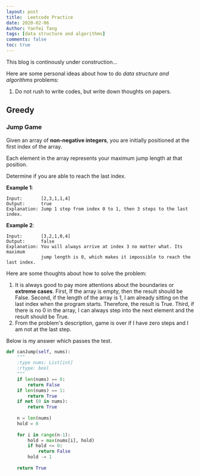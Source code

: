```yaml
---
layout: post
title:  Leetcode Practice
date: 2020-02-06
Author: Yanfei Tang
tags: [data structure and algorithms]
comments: false
toc: true
---
```


This blog is continously under construction...

<!-- more -->

Here are some personal ideas about how to do *data structure and algorithms* problems: 
1. Do not rush to write codes, but write down thoughts on papers. 

## Greedy

### Jump Game

Given an array of **non-negative integers**, you are initially positioned at the first index of the array.

Each element in the array represents your maximum jump length at that position.

Determine if you are able to reach the last index.

**Example 1**:
```
Input:       [2,3,1,1,4]
Output:      true
Explanation: Jump 1 step from index 0 to 1, then 3 steps to the last index.
```

**Example 2**:
```
Input:       [3,2,1,0,4]
Output:      false
Explanation: You will always arrive at index 3 no matter what. Its maximum
             jump length is 0, which makes it impossible to reach the last index.
```

Here are some thoughts about how to solve the problem:
1. It is always good to pay more attentions about the boundaries or **extreme cases**. First, If the array is empty, then the result should be False. Second, if the length of the array is 1, I am already sitting on the last index when the program starts. Therefore, the result is True. Third, if there is no 0 in the array, I can always step into the next element and the result should be True.
2. From the problem's description, game is over if I have zero steps and I am not at the last step. 

Below is my answer which passes the test. 

```python
def canJump(self, nums):
    """
    :type nums: List[int]
    :rtype: bool
    """
    if len(nums) == 0:
        return False
    if len(nums) == 1:
        return True
    if not (0 in nums):
        return True
        
    n = len(nums)
    hold = 0
        
    for i in range(n-1):            
        hold = max(nums[i], hold)
        if hold <= 0:
            return False
        hold -= 1
            
    return True
```

